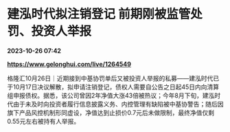 # 建泓时代拟注销登记 前期刚被监管处罚、投资人举报

**2023-10-26 07:42**

**https://www.gelonghui.com/live/1264549**

格隆汇10月26日｜近期接到中基协罚单后又被投资人举报的私募——建泓时代已于10月17日决议解散，拟申请注销登记，债权人需要自公告之日起45日内向清算组申报债权。据悉，该公司曾因2年净值大涨43倍被热议；今年8月下旬，建泓时代由于未及时向投资者履行信息披露义务、内控管理有缺陷被中基协警告；随后因旗下产品风控机制形同虚设，净值达到止损价0.7元后未做限制，最终净值仅剩0.55元左右被持有人举报。